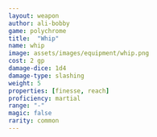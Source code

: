 ```yaml
---
layout: weapon
author: ali-bobby
game: polychrome
title:  "Whip"
name: whip
image: assets/images/equipment/whip.png
cost: 2 gp
damage-dice: 1d4
damage-type: slashing
weight: 5
properties: [finesse, reach]
proficiency: martial
range: "-"
magic: false
rarity: common
---
```

